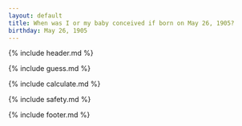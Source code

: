 ```yaml
---
layout: default
title: When was I or my baby conceived if born on May 26, 1905?
birthday: May 26, 1905
---
```


{% include header.md %}

{% include guess.md %}

{% include calculate.md %}

{% include safety.md %}

{% include footer.md %}



